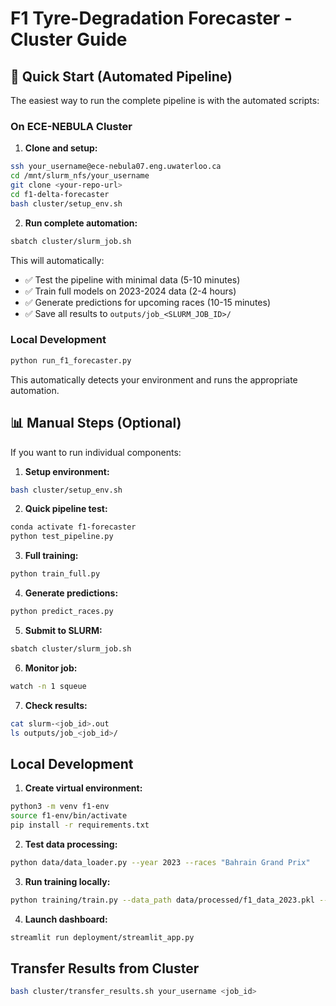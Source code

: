 # F1 Tyre-Degradation Forecaster - Cluster Guide

## 🚀 Quick Start (Automated Pipeline)

The easiest way to run the complete pipeline is with the automated scripts:

### On ECE-NEBULA Cluster

1. **Clone and setup:**
```bash
ssh your_username@ece-nebula07.eng.uwaterloo.ca
cd /mnt/slurm_nfs/your_username
git clone <your-repo-url>
cd f1-delta-forecaster
bash cluster/setup_env.sh
```

2. **Run complete automation:**
```bash
sbatch cluster/slurm_job.sh
```

This will automatically:
- ✅ Test the pipeline with minimal data (5-10 minutes)
- ✅ Train full models on 2023-2024 data (2-4 hours)  
- ✅ Generate predictions for upcoming races (10-15 minutes)
- ✅ Save all results to `outputs/job_<SLURM_JOB_ID>/`

### Local Development

```bash
python run_f1_forecaster.py
```

This automatically detects your environment and runs the appropriate automation.

## 📊 Manual Steps (Optional)

If you want to run individual components:

1. **Setup environment:**
```bash
bash cluster/setup_env.sh
```

2. **Quick pipeline test:**
```bash
conda activate f1-forecaster
python test_pipeline.py
```

3. **Full training:**
```bash
python train_full.py
```

4. **Generate predictions:**
```bash
python predict_races.py
```

5. **Submit to SLURM:**
```bash
sbatch cluster/slurm_job.sh
```

6. **Monitor job:**
```bash
watch -n 1 squeue
```

7. **Check results:**
```bash
cat slurm-<job_id>.out
ls outputs/job_<job_id>/
```

## Local Development

1. **Create virtual environment:**
```bash
python3 -m venv f1-env
source f1-env/bin/activate
pip install -r requirements.txt
```

2. **Test data processing:**
```bash
python data/data_loader.py --year 2023 --races "Bahrain Grand Prix"
```

3. **Run training locally:**
```bash
python training/train.py --data_path data/processed/f1_data_2023.pkl --max_epochs 5
```

4. **Launch dashboard:**
```bash
streamlit run deployment/streamlit_app.py
```

## Transfer Results from Cluster

```bash
bash cluster/transfer_results.sh your_username <job_id>
```
